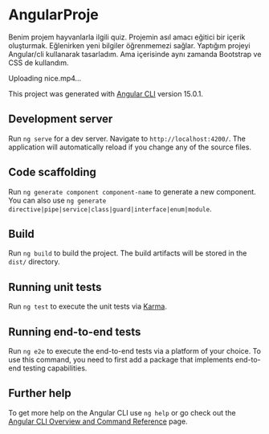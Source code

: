 # AngularProje
Benim projem hayvanlarla ilgili quiz.
Projemin asıl amacı eğitici bir içerik oluşturmak. Eğlenirken yeni bilgiler öğrenmemezi sağlar.
Yaptığım projeyi Angular/cli kullanarak tasarladım. Ama içerisinde aynı zamanda Bootstrap ve CSS de kullandım.

Uploading nice.mp4…

This project was generated with [Angular CLI](https://github.com/angular/angular-cli) version 15.0.1.

## Development server

Run `ng serve` for a dev server. Navigate to `http://localhost:4200/`. The application will automatically reload if you change any of the source files.

## Code scaffolding

Run `ng generate component component-name` to generate a new component. You can also use `ng generate directive|pipe|service|class|guard|interface|enum|module`.

## Build

Run `ng build` to build the project. The build artifacts will be stored in the `dist/` directory.

## Running unit tests

Run `ng test` to execute the unit tests via [Karma](https://karma-runner.github.io).

## Running end-to-end tests

Run `ng e2e` to execute the end-to-end tests via a platform of your choice. To use this command, you need to first add a package that implements end-to-end testing capabilities.

## Further help

To get more help on the Angular CLI use `ng help` or go check out the [Angular CLI Overview and Command Reference](https://angular.io/cli) page.
